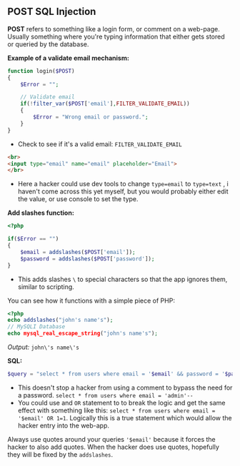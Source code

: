 ## POST SQL Injection

**POST** refers to something like a login form, or comment on a web-page. Usually something where you're typing information that either gets stored or queried by the database.

**Example of a validate email mechanism:**

```php
function login($POST)
{
	$Error = "";

	// Validate email
	if(!filter_var($POST['email'],FILTER_VALIDATE_EMAIL))
	{
		$Error = "Wrong email or password.";
	}
}
```

- Check to see if it's a valid email: `FILTER_VALIDATE_EMAIL` 

```html
<br>
<input type="email" name="email" placeholder="Email">
</br>
```

- Here a hacker could use dev tools to change `type=email` to `type=text` , i haven't come across this yet myself, but  you would probably either edit the value, or use console to set the type.

**Add slashes function:**

```php
<?php

if($Error == "")
{
	$email = addslashes($POST['email']);
	$password = addslashes($POST['password']);
}
```

- This adds slashes `\` to special characters so that the app ignores them, similar to scripting.

You can see how it functions with a simple piece of PHP:

```php
<?php
echo addslashes("john's name's");
// MySQLI Database
echo mysql_real_escape_string("john's name's");
```

_Output:_ `john\'s name\'s`

**SQL:**

```php
$query = "select * from users where email = '$email' && password = '$password'"
```

- This doesn't stop a hacker from using a comment to bypass the need for a password.  `select * from users where email = 'admin'--`
- You could use and `OR` statement to to break the logic and get the same effect with something like this: `select * from users where email = '$email' OR 1=1`. Logically this is a true statement which would allow the hacker entry into the web-app.

Always use quotes around your queries `'$email'` because it forces the hacker to also add quotes. When the hacker does use quotes, hopefully they will be fixed by the `addslashes`.






